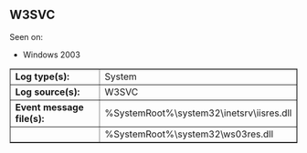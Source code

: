 ## W3SVC

Seen on:
* Windows 2003

<table border="1" class="docutils">
  <tbody>
    <tr>
      <td><b>Log type(s):</b></td>
      <td>System</td>
    </tr>
    <tr>
      <td><b>Log source(s):</b></td>
      <td>W3SVC</td>
    </tr>
    <tr>
      <td><b>Event message file(s):</b></td>
      <td>%SystemRoot%\system32\inetsrv\iisres.dll</td>
    </tr>
    <tr>
      <td>&nbsp;</td>
      <td>%SystemRoot%\system32\ws03res.dll</td>
    </tr>
  </tbody>
</table>

&nbsp;


